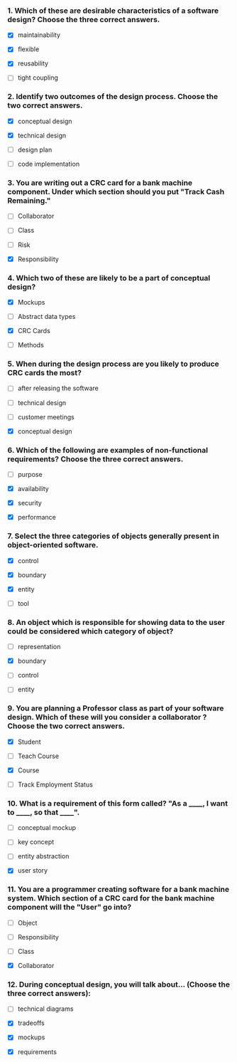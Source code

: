 ### 1. Which of these are desirable characteristics of a software design? **Choose the three correct answers.**

- [x] maintainability

- [x] flexible

- [x] reusability

- [ ] tight coupling

### 2. Identify two outcomes of the design process. **Choose the two correct answers.**

- [x] conceptual design

- [x] technical design

- [ ] design plan

- [ ] code implementation

### 3. You are writing out a CRC card for a bank machine component. Under which section should you put "Track Cash Remaining."

- [ ] Collaborator

- [ ] Class

- [ ] Risk

- [x] Responsibility

### 4. Which two of these are likely to be a part of conceptual design?

- [x] Mockups

- [ ] Abstract data types

- [x] CRC Cards

- [ ] Methods

### 5. When during the design process are you likely to produce CRC cards the most?

- [ ] after releasing the software

- [ ] technical design

- [ ] customer meetings

- [x] conceptual design

### 6. Which of the following are examples of non-functional requirements? **Choose the three correct answers.**

- [ ] purpose

- [x] availability

- [x] security

- [x] performance

### 7. Select the three categories of objects generally present in object-oriented software.

- [x] control

- [x] boundary

- [x] entity

- [ ] tool

### 8. An object which is responsible for showing data to the user could be considered which category of object?

- [ ] representation

- [x] boundary

- [ ] control

- [ ] entity

### 9. You are planning a Professor class as part of your software design. Which of these will you consider a collaborator ? **Choose the two correct answers.**

- [x] Student

- [ ] Teach Course

- [x] Course

- [ ] Track Employment Status

### 10. What is a requirement of this form called? "As a ____, I want to ____, so that ____".

- [ ] conceptual mockup

- [ ] key concept

- [ ] entity abstraction

- [x] user story

### 11. You are a programmer creating software for a bank machine system. Which section of a CRC card for the bank machine component will the "User" go into?

- [ ] Object

- [ ] Responsibility

- [ ] Class

- [x] Collaborator

### 12. During conceptual design, you will talk about... **(Choose the three correct answers):**

- [ ] technical diagrams

- [x] tradeoffs

- [x] mockups

- [x] requirements